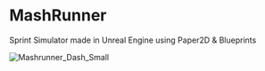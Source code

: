 # MashRunner
Sprint Simulator made in Unreal Engine using Paper2D &amp; Blueprints

![Mashrunner_Dash_Small](https://github.com/sidalay/MashRunner/assets/72498122/aaae3500-ee72-4aa3-8ffd-7e8eb8795509)

